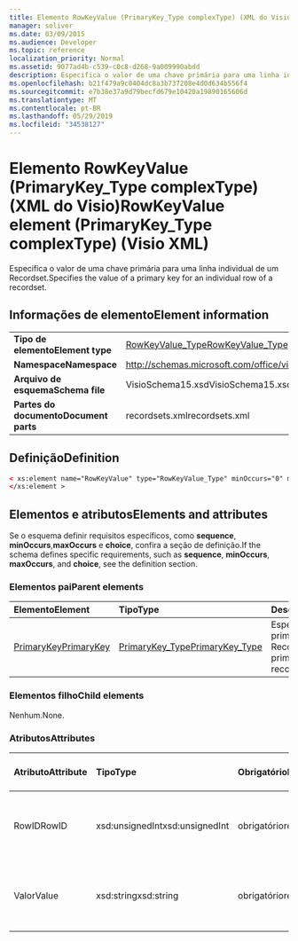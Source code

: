 ```yaml
---
title: Elemento RowKeyValue (PrimaryKey_Type complexType) (XML do Visio)
manager: soliver
ms.date: 03/09/2015
ms.audience: Developer
ms.topic: reference
localization_priority: Normal
ms.assetid: 9077ad4b-c539-c0c8-d268-9a009990abdd
description: Especifica o valor de uma chave primária para uma linha individual de um Recordset.
ms.openlocfilehash: b21f479a9c0404dc8a3b737208e4d0d634b556f4
ms.sourcegitcommit: e7b38e37a9d79becfd679e10420a19890165606d
ms.translationtype: MT
ms.contentlocale: pt-BR
ms.lasthandoff: 05/29/2019
ms.locfileid: "34538127"
---
```

# <a name="rowkeyvalue-element-primarykeytype-complextype-visio-xml"></a><span data-ttu-id="771b7-103">Elemento RowKeyValue (PrimaryKey_Type complexType) (XML do Visio)</span><span class="sxs-lookup"><span data-stu-id="771b7-103">RowKeyValue element (PrimaryKey_Type complexType) (Visio XML)</span></span>

<span data-ttu-id="771b7-104">Especifica o valor de uma chave primária para uma linha individual de um Recordset.</span><span class="sxs-lookup"><span data-stu-id="771b7-104">Specifies the value of a primary key for an individual row of a recordset.</span></span>
  
## <a name="element-information"></a><span data-ttu-id="771b7-105">Informações de elemento</span><span class="sxs-lookup"><span data-stu-id="771b7-105">Element information</span></span>

|||
|:-----|:-----|
|<span data-ttu-id="771b7-106">**Tipo de elemento**</span><span class="sxs-lookup"><span data-stu-id="771b7-106">**Element type**</span></span> <br/> |[<span data-ttu-id="771b7-107">RowKeyValue_Type</span><span class="sxs-lookup"><span data-stu-id="771b7-107">RowKeyValue_Type</span></span>](rowkeyvalue_type-complextypevisio-xml.md) <br/> |
|<span data-ttu-id="771b7-108">**Namespace**</span><span class="sxs-lookup"><span data-stu-id="771b7-108">**Namespace**</span></span> <br/> |http://schemas.microsoft.com/office/visio/2012/main  <br/> |
|<span data-ttu-id="771b7-109">**Arquivo de esquema**</span><span class="sxs-lookup"><span data-stu-id="771b7-109">**Schema file**</span></span> <br/> |<span data-ttu-id="771b7-110">VisioSchema15.xsd</span><span class="sxs-lookup"><span data-stu-id="771b7-110">VisioSchema15.xsd</span></span>  <br/> |
|<span data-ttu-id="771b7-111">**Partes do documento**</span><span class="sxs-lookup"><span data-stu-id="771b7-111">**Document parts**</span></span> <br/> |<span data-ttu-id="771b7-112">recordsets.xml</span><span class="sxs-lookup"><span data-stu-id="771b7-112">recordsets.xml</span></span>  <br/> |
   
## <a name="definition"></a><span data-ttu-id="771b7-113">Definição</span><span class="sxs-lookup"><span data-stu-id="771b7-113">Definition</span></span>

```XML
< xs:element name="RowKeyValue" type="RowKeyValue_Type" minOccurs="0" maxOccurs="unbounded" >
</xs:element >
```

## <a name="elements-and-attributes"></a><span data-ttu-id="771b7-114">Elementos e atributos</span><span class="sxs-lookup"><span data-stu-id="771b7-114">Elements and attributes</span></span>

<span data-ttu-id="771b7-115">Se o esquema definir requisitos específicos, como **sequence**, **minOccurs**,**maxOccurs** e **choice**, confira a seção de definição.</span><span class="sxs-lookup"><span data-stu-id="771b7-115">If the schema defines specific requirements, such as **sequence**, **minOccurs**, **maxOccurs**, and **choice**, see the definition section.</span></span> 
  
### <a name="parent-elements"></a><span data-ttu-id="771b7-116">Elementos pai</span><span class="sxs-lookup"><span data-stu-id="771b7-116">Parent elements</span></span>

|<span data-ttu-id="771b7-117">**Elemento**</span><span class="sxs-lookup"><span data-stu-id="771b7-117">**Element**</span></span>|<span data-ttu-id="771b7-118">**Tipo**</span><span class="sxs-lookup"><span data-stu-id="771b7-118">**Type**</span></span>|<span data-ttu-id="771b7-119">**Descrição**</span><span class="sxs-lookup"><span data-stu-id="771b7-119">**Description**</span></span>|
|:-----|:-----|:-----|
|[<span data-ttu-id="771b7-120">PrimaryKey</span><span class="sxs-lookup"><span data-stu-id="771b7-120">PrimaryKey</span></span>](primarykey-element-datarecordset_type-complextypevisio-xml.md) <br/> |[<span data-ttu-id="771b7-121">PrimaryKey_Type</span><span class="sxs-lookup"><span data-stu-id="771b7-121">PrimaryKey_Type</span></span>](primarykey_type-complextypevisio-xml.md) <br/> |<span data-ttu-id="771b7-122">Especifica uma chave primária de um Recordset.</span><span class="sxs-lookup"><span data-stu-id="771b7-122">Specifies a primary key of a recordset.</span></span>  <br/> |
   
### <a name="child-elements"></a><span data-ttu-id="771b7-123">Elementos filho</span><span class="sxs-lookup"><span data-stu-id="771b7-123">Child elements</span></span>

<span data-ttu-id="771b7-124">Nenhum.</span><span class="sxs-lookup"><span data-stu-id="771b7-124">None.</span></span>
  
### <a name="attributes"></a><span data-ttu-id="771b7-125">Atributos</span><span class="sxs-lookup"><span data-stu-id="771b7-125">Attributes</span></span>

|<span data-ttu-id="771b7-126">**Atributo**</span><span class="sxs-lookup"><span data-stu-id="771b7-126">**Attribute**</span></span>|<span data-ttu-id="771b7-127">**Tipo**</span><span class="sxs-lookup"><span data-stu-id="771b7-127">**Type**</span></span>|<span data-ttu-id="771b7-128">**Obrigatório**</span><span class="sxs-lookup"><span data-stu-id="771b7-128">**Required**</span></span>|<span data-ttu-id="771b7-129">**Descrição**</span><span class="sxs-lookup"><span data-stu-id="771b7-129">**Description**</span></span>|<span data-ttu-id="771b7-130">**Valores possíveis**</span><span class="sxs-lookup"><span data-stu-id="771b7-130">**Possible values**</span></span>|
|:-----|:-----|:-----|:-----|:-----|
|<span data-ttu-id="771b7-131">RowID</span><span class="sxs-lookup"><span data-stu-id="771b7-131">RowID</span></span>  <br/> |<span data-ttu-id="771b7-132">xsd:unsignedInt</span><span class="sxs-lookup"><span data-stu-id="771b7-132">xsd:unsignedInt</span></span>  <br/> |<span data-ttu-id="771b7-133">obrigatório</span><span class="sxs-lookup"><span data-stu-id="771b7-133">required</span></span>  <br/> |<span data-ttu-id="771b7-134">Um valor exclusivo que identifica uma linha de um Recordset.</span><span class="sxs-lookup"><span data-stu-id="771b7-134">A unique value that identifies a row of a recordset.</span></span>  <br/> |<span data-ttu-id="771b7-135">Valores do tipo xsd:unsignedInt.</span><span class="sxs-lookup"><span data-stu-id="771b7-135">Values of the xsd:unsignedInt type.</span></span>  <br/> |
|<span data-ttu-id="771b7-136">Valor</span><span class="sxs-lookup"><span data-stu-id="771b7-136">Value</span></span>  <br/> |<span data-ttu-id="771b7-137">xsd:string</span><span class="sxs-lookup"><span data-stu-id="771b7-137">xsd:string</span></span>  <br/> |<span data-ttu-id="771b7-138">obrigatório</span><span class="sxs-lookup"><span data-stu-id="771b7-138">required</span></span>  <br/> |<span data-ttu-id="771b7-139">O valor da chave primária dessa linha do Recordset.</span><span class="sxs-lookup"><span data-stu-id="771b7-139">The value of the primary key for this row of the recordset.</span></span>  <br/> |<span data-ttu-id="771b7-140">Valores do tipo xsd:string.</span><span class="sxs-lookup"><span data-stu-id="771b7-140">Values of the xsd:string type.</span></span>  <br/> |
   

